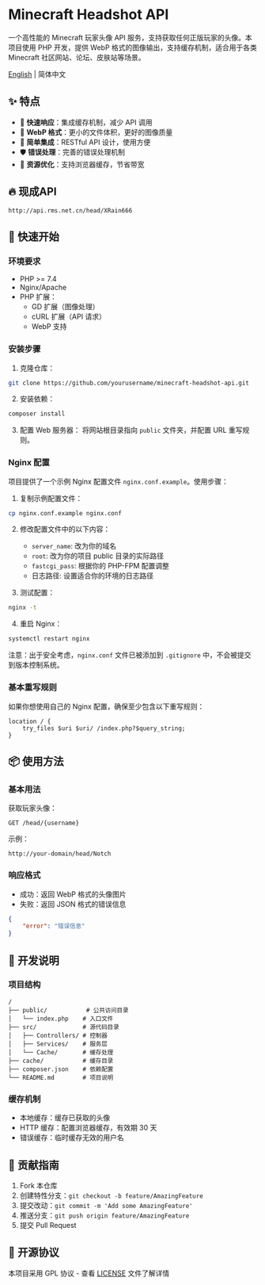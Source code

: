 # Minecraft Headshot API

一个高性能的 Minecraft 玩家头像 API 服务，支持获取任何正版玩家的头像。本项目使用 PHP 开发，提供 WebP 格式的图像输出，支持缓存机制，适合用于各类 Minecraft 社区网站、论坛、皮肤站等场景。

[English](README_EN.md) | 简体中文

## ✨ 特点

- 🚀 **快速响应**：集成缓存机制，减少 API 调用
- 🎨 **WebP 格式**：更小的文件体积，更好的图像质量
- 🔧 **简单集成**：RESTful API 设计，使用方便
- 🛡️ **错误处理**：完善的错误处理机制
- 💾 **资源优化**：支持浏览器缓存，节省带宽

## 🔥 现成API

`http://api.rms.net.cn/head/XRain666`

## 🚀 快速开始

### 环境要求

- PHP >= 7.4
- Nginx/Apache
- PHP 扩展：
  - GD 扩展（图像处理）
  - cURL 扩展（API 请求）
  - WebP 支持

### 安装步骤

1. 克隆仓库：
```bash
git clone https://github.com/yourusername/minecraft-headshot-api.git
```

2. 安装依赖：
```bash
composer install
```

3. 配置 Web 服务器：
将网站根目录指向 `public` 文件夹，并配置 URL 重写规则。

### Nginx 配置

项目提供了一个示例 Nginx 配置文件 `nginx.conf.example`。使用步骤：

1. 复制示例配置文件：
```bash
cp nginx.conf.example nginx.conf
```

2. 修改配置文件中的以下内容：
   - `server_name`: 改为你的域名
   - `root`: 改为你的项目 public 目录的实际路径
   - `fastcgi_pass`: 根据你的 PHP-FPM 配置调整
   - 日志路径: 设置适合你的环境的日志路径

3. 测试配置：
```bash
nginx -t
```

4. 重启 Nginx：
```bash
systemctl restart nginx
```

注意：出于安全考虑，`nginx.conf` 文件已被添加到 `.gitignore` 中，不会被提交到版本控制系统。

### 基本重写规则

如果你想使用自己的 Nginx 配置，确保至少包含以下重写规则：

```nginx
location / {
    try_files $uri $uri/ /index.php?$query_string;
}
```

## 📦 使用方法

### 基本用法

获取玩家头像：
```
GET /head/{username}
```

示例：
```
http://your-domain/head/Notch
```

### 响应格式

- 成功：返回 WebP 格式的头像图片
- 失败：返回 JSON 格式的错误信息
```json
{
    "error": "错误信息"
}
```

## 🔨 开发说明

### 项目结构

```
/
├── public/           # 公共访问目录
│   └── index.php    # 入口文件
├── src/             # 源代码目录
│   ├── Controllers/ # 控制器
│   ├── Services/    # 服务层
│   └── Cache/       # 缓存处理
├── cache/           # 缓存目录
├── composer.json    # 依赖配置
└── README.md        # 项目说明
```

### 缓存机制

- 本地缓存：缓存已获取的头像
- HTTP 缓存：配置浏览器缓存，有效期 30 天
- 错误缓存：临时缓存无效的用户名


## 🤝 贡献指南

1. Fork 本仓库
2. 创建特性分支：`git checkout -b feature/AmazingFeature`
3. 提交改动：`git commit -m 'Add some AmazingFeature'`
4. 推送分支：`git push origin feature/AmazingFeature`
5. 提交 Pull Request

## 📄 开源协议

本项目采用 GPL 协议 - 查看 [LICENSE](LICENSE) 文件了解详情